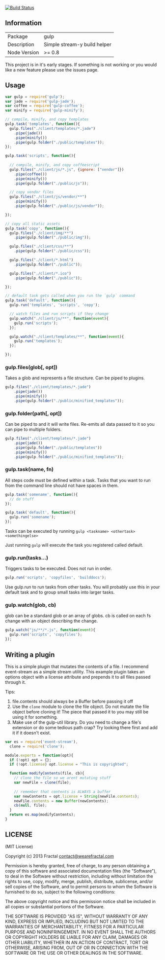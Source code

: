 [![Build Status](https://travis-ci.org/wearefractal/gulp.png?branch=master)](https://travis-ci.org/wearefractal/gulp)

## Information

<table>
<tr> 
<td>Package</td><td>gulp</td>
</tr>
<tr>
<td>Description</td>
<td>Simple stream-y build helper</td>
</tr>
<tr>
<td>Node Version</td>
<td>>= 0.8</td>
</tr>
</table>

This project is in it's early stages. If something is not working or you would like a new feature please use the issues page.

## Usage

```javascript
var gulp = require('gulp');
var jade = require('gulp-jade');
var coffee = require('gulp-coffee');
var minify = require('gulp-minify');

// compile, minify, and copy templates
gulp.task('templates', function(){
  gulp.files("./client/templates/*.jade")
    .pipe(jade())
    .pipe(minify())
    .pipe(gulp.folder("./public/templates"));
});

gulp.task('scripts', function(){
  
  // compile, minify, and copy coffeescript
  gulp.files("./client/js/*.js", {ignore: ["vendor"]})
    .pipe(coffee())
    .pipe(minify())
    .pipe(gulp.folder("./public/js"));

  // copy vendor files
  gulp.files("./client/js/vendor/**")
    .pipe(minify())
    .pipe(gulp.folder("./public/js/vendor"));

});

// copy all static assets
gulp.task('copy', function(){
  gulp.files("./client/img/**")
    .pipe(gulp.folder("./public/img"));

  gulp.files("./client/css/**")
    .pipe(gulp.folder("./public/css"));

  gulp.files("./client/*.html")
    .pipe(gulp.folder("./public"));

  gulp.files("./client/*.ico")
    .pipe(gulp.folder("./public"));

});

// default task gets called when you run the `gulp` command
gulp.task('default', function(){
  gulp.run('templates', 'scripts', 'copy');

  // watch files and run scripts if they change
  gulp.watch("./client/js/**", function(event){
    gulp.run('scripts');
  });

  gulp.watch("./client/templates/**", function(event){
    gulp.run('templates');
  });

});
```

### gulp.files(glob[, opt])

Takes a glob and represents a file structure. Can be piped to plugins.

```javascript
gulp.files("./client/templates/*.jade")
    .pipe(jade())
    .pipe(minify())
    .pipe(gulp.folder("./public/minified_templates"));
```

### gulp.folder(path[, opt])

Can be piped to and it will write files. Re-emits all data passed to it so you can pipe to multiple folders.

```javascript
gulp.files("./client/templates/*.jade")
    .pipe(jade())
    .pipe(gulp.folder("./public/templates"))
    .pipe(minify())
    .pipe(gulp.folder("./public/minified_templates"));
```

### gulp.task(name, fn)

All steps code must be defined within a task. Tasks that you want to run from the command line should not have spaces in them.

```javascript
gulp.task('somename', function(){
  // do stuff
});

gulp.task('default', function(){
  gulp.run('somename');
});
```

Tasks can be executed by running `gulp <taskname> <othertask> <somethingelse>`

Just running `gulp` will execute the task you registered called default.


### gulp.run(tasks...)

Triggers tasks to be executed. Does not run in order.

```javascript
gulp.run('scripts', 'copyfiles', 'builddocs');
```

Use gulp.run to run tasks from other tasks. You will probably use this in your default task and to group small tasks into larger tasks.

### gulp.watch(glob, cb)

glob can be a standard glob or an array of globs. cb is called on each fs change with an object describing the change.

```javascript
gulp.watch("js/**/*.js", function(event){
  gulp.run('scripts', 'copyfiles');
});
```

## Writing a plugin

This is a simple plugin that mutates the contents of a file. I recommend event-stream as a simple stream utility. This example plugin takes an options object with a license attribute and prepends it to all files passed through it.

Tips:

1. file.contents should always be a Buffer before passing it off
2. Use the `clone` module to clone the file object. Do not mutate the file object before cloning it! The piece that passed it to you may still be using it for something.
3. Make use of the gulp-util library. Do you need to change a file's extension or do some tedious path crap? Try looking there first and add it if it doesn't exist.

```javascript
var es = require('event-stream'),
  clone = require('clone');

module.exports = function(opt){
  if (!opt) opt = {};
  if (!opt.license) opt.license = "This is copyrighted";

  function modifyContents(file, cb){
    // clone the file so we arent mutating stuff
    var newFile = clone(file);
    
    // remember that contents is ALWAYS a buffer
    var newContents = opt.license + String(newFile.contents);
    newFile.contents = new Buffer(newContents);
    cb(null, file);
  }
  return es.map(modifyContents);
}
```

## LICENSE

(MIT License)

Copyright (c) 2013 Fractal <contact@wearefractal.com>

Permission is hereby granted, free of charge, to any person obtaining
a copy of this software and associated documentation files (the
"Software"), to deal in the Software without restriction, including
without limitation the rights to use, copy, modify, merge, publish,
distribute, sublicense, and/or sell copies of the Software, and to
permit persons to whom the Software is furnished to do so, subject to
the following conditions:

The above copyright notice and this permission notice shall be
included in all copies or substantial portions of the Software.

THE SOFTWARE IS PROVIDED "AS IS", WITHOUT WARRANTY OF ANY KIND,
EXPRESS OR IMPLIED, INCLUDING BUT NOT LIMITED TO THE WARRANTIES OF
MERCHANTABILITY, FITNESS FOR A PARTICULAR PURPOSE AND
NONINFRINGEMENT. IN NO EVENT SHALL THE AUTHORS OR COPYRIGHT HOLDERS BE
LIABLE FOR ANY CLAIM, DAMAGES OR OTHER LIABILITY, WHETHER IN AN ACTION
OF CONTRACT, TORT OR OTHERWISE, ARISING FROM, OUT OF OR IN CONNECTION
WITH THE SOFTWARE OR THE USE OR OTHER DEALINGS IN THE SOFTWARE.
